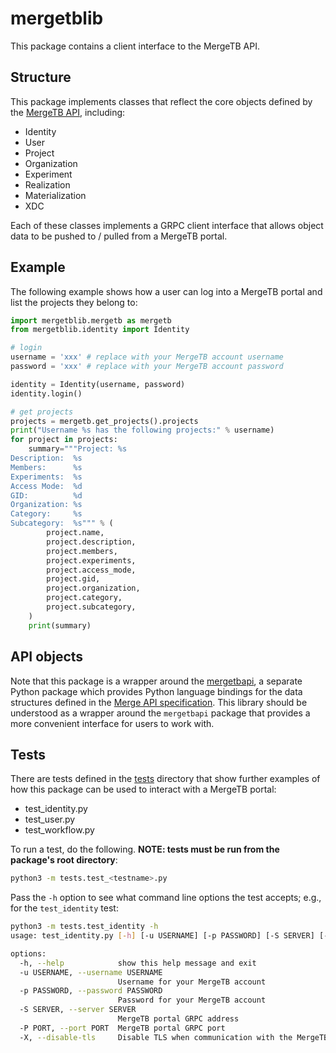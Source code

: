 # mergetblib

This package contains a client interface to the MergeTB API.

## Structure

This package implements classes that reflect the core objects defined by the
[MergeTB API](https://mergetb.gitlab.io/api), including:
- Identity
- User
- Project
- Organization
- Experiment
- Realization
- Materialization
- XDC

Each of these classes implements a GRPC client interface that allows object data to be pushed to /
pulled from a MergeTB portal.

## Example

The following example shows how a user can log into a MergeTB portal and list the projects they
belong to:

```python
import mergetblib.mergetb as mergetb
from mergetblib.identity import Identity

# login
username = 'xxx' # replace with your MergeTB account username
password = 'xxx' # replace with your MergeTB account password

identity = Identity(username, password)
identity.login()

# get projects
projects = mergetb.get_projects().projects
print("Username %s has the following projects:" % username)
for project in projects:
    summary="""Project: %s
Description:  %s
Members:      %s
Experiments:  %s
Access Mode:  %d
GID:          %d
Organization: %s
Category:     %s
Subcategory:  %s""" % (
        project.name,
        project.description,
        project.members,
        project.experiments,
        project.access_mode,
        project.gid,
        project.organization,
        project.category,
        project.subcategory,
    )
    print(summary)
```

## API objects

Note that this package is a wrapper around the [mergetbapi](https://pypi.org/project/mergetbapi/), a
separate Python package which provides Python language bindings for the data structures defined in
the [Merge API specification](https://mergetb.gitlab.io/api). This library should be understood as a
wrapper around the `mergetbapi` package that provides a more convenient interface for users to work
with.

## Tests

There are tests defined in the [tests](./tests) directory that show further
examples of how this package can be used to interact with a MergeTB portal:
- test_identity.py
- test_user.py
- test_workflow.py

To run a test, do the following. __NOTE: tests must be run from the package's root directory__:
```bash
python3 -m tests.test_<testname>.py
```

Pass the `-h` option to see what command line options the test accepts; e.g., for the
`test_identity` test:
```bash
python3 -m tests.test_identity -h
usage: test_identity.py [-h] [-u USERNAME] [-p PASSWORD] [-S SERVER] [-P PORT] [-X]

options:
  -h, --help            show this help message and exit
  -u USERNAME, --username USERNAME
                        Username for your MergeTB account
  -p PASSWORD, --password PASSWORD
                        Password for your MergeTB account
  -S SERVER, --server SERVER
                        MergeTB portal GRPC address
  -P PORT, --port PORT  MergeTB portal GRPC port
  -X, --disable-tls     Disable TLS when communication with the MergeTB portal
```
